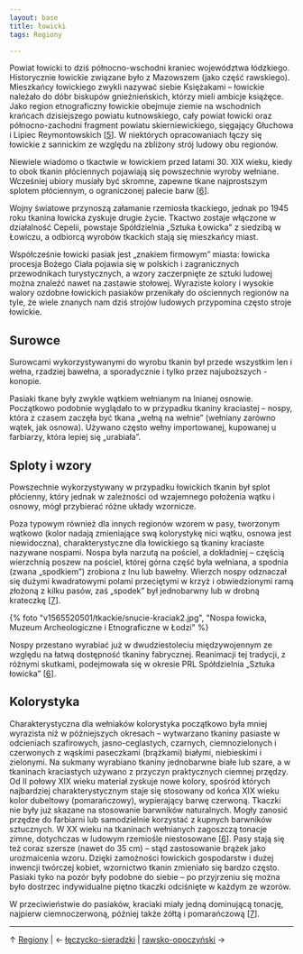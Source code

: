 ```yaml
---
layout: base
title: łowicki
tags: Regiony

---
```

Powiat łowicki to dziś północno-wschodni kraniec województwa łódzkiego. Historycznie łowickie związane było z Mazowszem (jako część rawskiego). Mieszkańcy łowickiego zwykli nazywać siebie Księżakami – łowickie należało do dóbr biskupów gnieźnieńskich, którzy mieli ambicje książęce. Jako region etnograficzny łowickie obejmuje ziemie na wschodnich krańcach dzisiejszego powiatu kutnowskiego, cały powiat łowicki oraz północno-zachodni fragment powiatu skierniewickiego, sięgający Głuchowa i Lipiec Reymontowskich \[[5](/bibliografia/#main)\]. W niektórych opracowaniach łączy się łowickie z sannickim ze względu na zbliżony strój ludowy obu regionów.

Niewiele wiadomo o tkactwie w łowickiem przed latami 30. XIX wieku, kiedy to obok tkanin płóciennych pojawiają się powszechnie wyroby wełniane. Wcześniej ubiory musiały być skromne, zapewne tkane najprostszym splotem płóciennym, o ograniczonej palecie barw \[[6](/bibliografia/#main)\].

Wojny światowe przynoszą załamanie rzemiosła tkackiego, jednak po 1945 roku tkanina łowicka zyskuje drugie życie. Tkactwo zostaje włączone w działalność Cepelii, powstaje Spółdzielnia „Sztuka Łowicka" z siedzibą w Łowiczu, a odbiorcą wyrobów tkackich stają się mieszkańcy miast.

Współcześnie łowicki pasiak jest „znakiem firmowym” miasta: łowicka procesja Bożego Ciała pojawia się w polskich i zagranicznych przewodnikach turystycznych, a wzory zaczerpnięte ze sztuki ludowej można znaleźć nawet na zastawie stołowej. Wyraziste kolory i wysokie walory ozdobne łowickich pasiaków przenikały do ościennych regionów na tyle, że wiele znanych nam dziś strojów ludowych przypomina często stroje łowickie.

## Surowce

Surowcami wykorzystywanymi do wyrobu tkanin był przede wszystkim len i wełna, rzadziej bawełna, a sporadycznie i tylko przez najuboższych - konopie.

Pasiaki tkane były zwykle wątkiem wełnianym na lnianej osnowie. Początkowo podobnie wyglądało to w przypadku tkaniny kraciastej – nospy, która z czasem zaczęła być tkana „wełną na wełnie” (wełniany zarówno wątek, jak osnowa). Używano często wełny importowanej, kupowanej u farbiarzy, która lepiej się „urabiała”.

## Sploty i wzory

Powszechnie wykorzystywany w przypadku łowickich tkanin był splot płócienny, który jednak w zależności od wzajemnego położenia wątku i osnowy, mógł przybierać różne układy wzornicze.

Poza typowym również dla innych regionów wzorem w pasy, tworzonym wątkowo (kolor nadają zmieniające swą kolorystykę nici wątku, osnowa jest niewidoczna), charakterystyczne dla łowickiego są tkaniny kraciaste nazywane nospami. Nospa była narzutą na pościel, a dokładniej – częścią wierzchnią poszew na pościel, której górna część była wełniana, a spodnia (zwana „spodkiem”) zrobiona z lnu lub bawełny. Wierzch nospy odznaczał się dużymi kwadratowymi polami przeciętymi w krzyż i obwiedzionymi ramą złożoną z kilku pasów, zaś „spodek” był jednobarwny lub w drobną krateczkę \[[7](/bibliografia/#main)\].

{% foto "v1565520501/tkackie/snucie-kraciak2.jpg", "Nospa łowicka, Muzeum Archeologiczne i Etnograficzne w Łodzi" %}

Nospy przestano wyrabiać już w dwudziestoleciu międzywojennym ze względu na łatwą dostępność tkaniny fabrycznej. Reanimacji tej tradycji, z różnymi skutkami, podejmowała się w okresie PRL Spółdzielnia „Sztuka łowicka” \[[6](/bibliografia/#main)\].

## Kolorystyka

Charakterystyczna dla wełniaków kolorystyka początkowo była mniej wyrazista niż w późniejszych okresach – wytwarzano tkaniny pasiaste w odcieniach szafirowych, jasno-ceglastych, czarnych, ciemnozielonych i czerwonych z wąskimi paseczkami (brążkami) białymi, niebieskimi i zielonymi. Na sukmany wyrabiano tkaniny jednobarwne białe lub szare, a w tkaninach kraciastych używano z przyczyn praktycznych ciemnej przędzy. Od II połowy XIX wieku materiał zyskuje nowe kolory, spośród których najbardziej charakterystycznym staje się stosowany od końca XIX wieku kolor dubeltowy (pomarańczowy), wypierający barwę czerwoną. Tkaczki nie były już skazane na stosowanie barwników naturalnych. Mogły zanosić przędze do farbiarni lub samodzielnie korzystać z kupnych barwników sztucznych. W XX wieku na tkaninach wełnianych zagoszczą tonacje zimne, dotychczas w ludowym rzemiośle niestosowane \[[6](/bibliografia/#main)\]. Pasy stają się też coraz szersze (nawet do 35 cm) – stąd zastosowanie brążek jako urozmaicenia wzoru. Dzięki zamożności łowickich gospodarstw i dużej inwencji twórczej kobiet, wzornictwo tkanin zmieniało się bardzo często. Pasiaki tyko na pozór były podobne do siebie – po przyjrzeniu się można było dostrzec indywidualne piętno tkaczki odciśnięte w każdym ze wzorów.

W przeciwieństwie do pasiaków, kraciaki miały jedną dominującą tonację, najpierw ciemnoczerwoną, później także żółtą i pomarańczową \[[7](/bibliografia/#main)\].

***

↑ [Regiony](/regiony/#main) | ← [łęczycko-sieradzki](/regiony/leczycko-sieradzki/#main) | [rawsko-opoczyński](/regiony/rawsko-opoczynski/#main) →